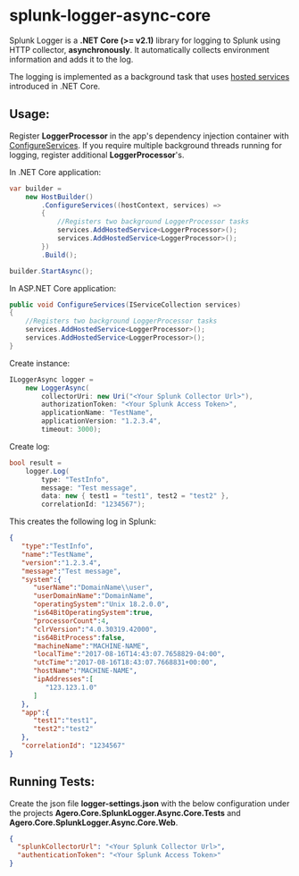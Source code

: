 
# splunk-logger-async-core

Splunk Logger is a **.NET Core (>= v2.1)** library for logging to Splunk using HTTP collector, **asynchronously**. It automatically collects environment information and adds it to the log.

The logging is implemented as a background task that uses [hosted services](https://docs.microsoft.com/en-us/aspnet/core/fundamentals/host/?view=aspnetcore-2.1) introduced in .NET Core.

## Usage:

Register **LoggerProcessor** in the app's dependency injection container with [ConfigureServices](https://docs.microsoft.com/en-us/aspnet/core/fundamentals/host/generic-host?view=aspnetcore-2.1#configureservices). If you require multiple background threads running for logging, register additional **LoggerProcessor**'s.

In .NET Core application:
```csharp
var builder = 
	new HostBuilder()
		.ConfigureServices((hostContext, services) =>
		{
			//Registers two background LoggerProcessor tasks
			services.AddHostedService<LoggerProcessor>();  
			services.AddHostedService<LoggerProcessor>(); 
		})
		.Build();

builder.StartAsync();
```

In ASP.NET Core application:
```csharp
public void ConfigureServices(IServiceCollection services)
{
	//Registers two background LoggerProcessor tasks
	services.AddHostedService<LoggerProcessor>();
	services.AddHostedService<LoggerProcessor>();
}
```

Create instance:
```csharp
ILoggerAsync logger = 
    new LoggerAsync(
        collectorUri: new Uri("<Your Splunk Collector Url>"), 
        authorizationToken: "<Your Splunk Access Token>", 
        applicationName: "TestName", 
        applicationVersion: "1.2.3.4", 
        timeout: 3000);
```
Create log:
```csharp
bool result = 
    logger.Log(
        type: "TestInfo", 
        message: "Test message", 
        data: new { test1 = "test1", test2 = "test2" },
        correlationId: "1234567");	
```

This creates the following log in Splunk:

```json
{  
   "type":"TestInfo",
   "name":"TestName",
   "version":"1.2.3.4",
   "message":"Test message",
   "system":{  
      "userName":"DomainName\\user",
      "userDomainName":"DomainName",
      "operatingSystem":"Unix 18.2.0.0",
      "is64BitOperatingSystem":true,
      "processorCount":4,
      "clrVersion":"4.0.30319.42000",
      "is64BitProcess":false,
      "machineName":"MACHINE-NAME",
      "localTime":"2017-08-16T14:43:07.7658829-04:00",
      "utcTime":"2017-08-16T18:43:07.7668831+00:00",
      "hostName":"MACHINE-NAME",
      "ipAddresses":[  
         "123.123.1.0"
      ]
   },
   "app":{  
      "test1":"test1",
      "test2":"test2"
   },
   "correlationId": "1234567"
}
```

## Running Tests:

Create the json file **logger-settings.json** with the below configuration under the projects **Agero.Core.SplunkLogger.Async.Core.Tests** and **Agero.Core.SplunkLogger.Async.Core.Web**.

```json
{
  "splunkCollectorUrl": "<Your Splunk Collector Url>",
  "authenticationToken": "<Your Splunk Access Token>"
}
```